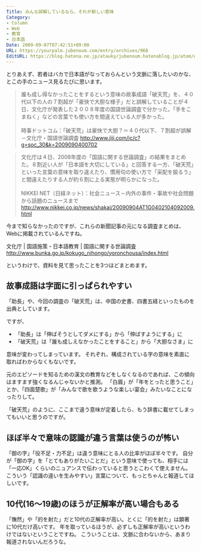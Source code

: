 ```yaml
---
Title: みんな誤解しているなら、それが新しい意味
Category:
- Column
- Web
- 教育
- 日本語
Date: 2009-09-07T07:42:51+09:00
URL: https://yourpalm.jubenoum.com/entry/archives/968
EditURL: https://blog.hatena.ne.jp/atauky/jubenoum.hatenablog.jp/atom/entry/6653458415120885144
---
```


とりあえず、若者はバカで日本語がなっておらんという文脈に落したいのかな、とこの手のニュース見るたびに思います。

<blockquote cite="http://www.jiji.com/jc/c?g=soc_30&amp;k=2009090400702" title="時事ドットコム：「破天荒」は豪快で大胆？＝４０代以下、７割超が誤解－文化庁・国語世論調査">誰も成し得なかったことをするという意味の故事成語「破天荒」を、４０代以下の人の７割超が「豪快で大胆な様子」だと誤解していることが４日、文化庁が発表した２００８年度の国語世論調査で分かった。「手をこまねく」などの言葉でも使い方を間違えている人が多かった。<br /><br />時事ドットコム：「破天荒」は豪快で大胆？＝４０代以下、７割超が誤解－文化庁・国語世論調査
<a href="http://www.jiji.com/jc/c?g=soc_30&amp;k=2009090400702" title="時事ドットコム：「破天荒」は豪快で大胆？＝４０代以下、７割超が誤解－文化庁・国語世論調査">http://www.jiji.com/jc/c?g=soc_30&amp;k=2009090400702</a></blockquote>

<blockquote cite="http://www.nikkei.co.jp/news/shakai/20090904AT1G0402104092009.html" title="NIKKEI NET（日経ネット）：社会ニュース－内外の事件・事故や社会問題から話題のニュースまで">文化庁は４日、2008年度の「国語に関する世論調査」の結果をまとめた。８割近い人が「日本語を大切にしている」と回答する一方、「破天荒」といった言葉の意味を取り違えたり、慣用句の使い方で「采配を振るう」と間違えたりする人が約６割に上る実態が明らかになった。<br /><br />NIKKEI NET（日経ネット）：社会ニュース－内外の事件・事故や社会問題から話題のニュースまで
<a href="http://www.nikkei.co.jp/news/shakai/20090904AT1G0402104092009.html" title="NIKKEI NET（日経ネット）：社会ニュース－内外の事件・事故や社会問題から話題のニュースまで">http://www.nikkei.co.jp/news/shakai/20090904AT1G0402104092009.html</a></blockquote>


今まで知らなかったのですが、これらの新聞記事の元になる調査まとめは、Webに掲載されているんですね。

文化庁 | 国語施策・日本語教育 | 国語に関する世論調査
<a href="http://www.bunka.go.jp/kokugo_nihongo/yoronchousa/index.html" title="文化庁 | 国語施策・日本語教育 | 国語に関する世論調査">http://www.bunka.go.jp/kokugo_nihongo/yoronchousa/index.html</a>

というわけで、資料を見て思ったことを3つほどまとめます。

<h2>故事成語は字面に引っぱられやすい</h2>


「助長」や、今回の調査の「破天荒」は、中国の史書、四書五経といったものを出典としています。

ですが、
<ul>
	<li>「助長」は「伸ばそうとしてダメにする」から「伸ばすようにする」に</li>
	<li>「破天荒」は「誰も成しえなかったことをすること」から「大胆なさま」に</li>
</ul>
意味が変わってしまっています。
それぞれ、構成されている字の意味を素直に取ればわからなくもないです。

元のエピソードを知るための漢文の教育などをしなくなるのであれば、この傾向はますます強くなるんじゃないかと推測。
「白眉」が「年をとったと思うこと」とか、「四面楚歌」が「みんなで歌を歌うような楽しい宴会」みたいなことになったりして。

「破天荒」のように、ここまで違う意味が定着したら、もう辞書に載せてしまってもいいと思うのですが。


<h2>ほぼ半々で意味の認識が違う言葉は使うのが怖い</h2>




「御の字」「役不足・力不足」は違う意味にとる人の比率がほぼ半々です。
自分が「御の字」を「とてもありがたいことだ」という意味で使っても、相手には「一応OK」くらいのニュアンスで伝わっていると思うとこわくて使えません。
こういう「認識の違いを生みやすい」言葉について、もっとちゃんと報道してほしいです。


<h2>10代(16～19歳)のほうが正解率が高い場合もある</h2>


「憮然」や「的を射た」だと10代の正解率が高い。とくに「的を射た」は顕著に10代だけ高いです。
年を取っているほうが、必ずしも正解率が高いというわけではないということですね。
こういうことは、文脈に合わないから、あまり報道されないんだろうな。
